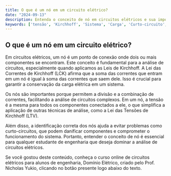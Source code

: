 ```yaml
---
title: O que é um nó em um circuito elétrico?
date: "2024-09-13"
description: Entenda o conceito de nó em circuitos elétricos e sua importância na análise de circuitos.
keywords: ['tensão', 'Kirchhoff', 'Sistema', 'Carga', 'Curto-circuito', 'Nó', 'Submúltiplo']
---
```


## O que é um nó em um circuito elétrico?

Em circuitos elétricos, um nó é um ponto de conexão onde dois ou mais componentes se encontram. Este conceito é fundamental para a análise de circuitos, especialmente quando aplicamos as Leis de Kirchhoff. A Lei das Correntes de Kirchhoff (LCK) afirma que a soma das correntes que entram em um nó é igual à soma das correntes que saem dele. Isso é crucial para garantir a conservação da carga elétrica em um sistema.

Os nós são importantes porque permitem a divisão e a combinação de correntes, facilitando a análise de circuitos complexos. Em um nó, a tensão é a mesma para todos os componentes conectados a ele, o que simplifica a aplicação de outras técnicas de análise, como a Lei das Tensões de Kirchhoff (LTV).

Além disso, a identificação correta dos nós ajuda a evitar problemas como curto-circuitos, que podem danificar componentes e comprometer o funcionamento do sistema. Portanto, entender o conceito de nó é essencial para qualquer estudante de engenharia que deseja dominar a análise de circuitos elétricos.

Se você gostou deste conteúdo, conheça o curso online de circuitos elétricos para alunos de engenharia, Domínio Elétrico, criado pelo Prof. Nicholas Yukio, clicando no botão presente logo abaixo do texto.